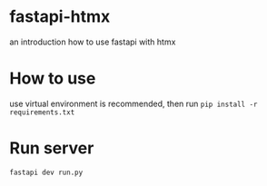 # fastapi-htmx
an introduction how to use fastapi with htmx

# How to use
use virtual environment is recommended, then run 
`pip install -r requirements.txt`

# Run server
`fastapi dev run.py`

